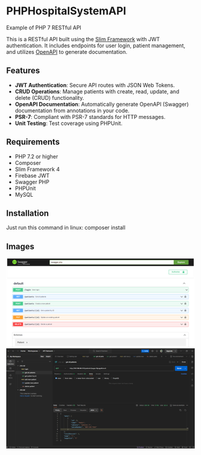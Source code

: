 # PHPHospitalSystemAPI
Example of PHP 7 RESTful API 

This is a RESTful API built using the [Slim Framework](https://www.slimframework.com/) with JWT authentication. It includes endpoints for user login, patient management, and utilizes [OpenAPI](https://swagger.io/specification/) to generate documentation.

## Features

- **JWT Authentication**: Secure API routes with JSON Web Tokens.
- **CRUD Operations**: Manage patients with create, read, update, and delete (CRUD) functionality.
- **OpenAPI Documentation**: Automatically generate OpenAPI (Swagger) documentation from annotations in your code.
- **PSR-7**: Compliant with PSR-7 standards for HTTP messages.
- **Unit Testing**: Test coverage using PHPUnit.

## Requirements

- PHP 7.2 or higher
- Composer
- Slim Framework 4
- Firebase JWT
- Swagger PHP
- PHPUnit
- MySQL

## Installation

Just run this command in linux: composer install

## Images

![image info](./dev/images/swagger.png)
![image info](./dev/images/postman.png)

